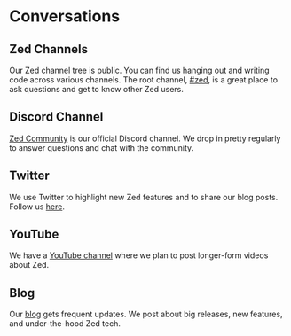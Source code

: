 # Conversations

## Zed Channels

Our Zed channel tree is public. You can find us hanging out and writing code across various channels. The root channel, [#zed](https://zed.dev/channel/zed-283), is a great place to ask questions and get to know other Zed users.

## Discord Channel

[Zed Community](https://discord.gg/qSDQ8VWc7k) is our official Discord channel. We drop in pretty regularly to answer questions and chat with the community.

## Twitter

We use Twitter to highlight new Zed features and to share our blog posts. Follow us [here](https://twitter.com/zeddotdev).

## YouTube

We have a [YouTube channel](https://www.youtube.com/@zedindustries4498) where we plan to post longer-form videos about Zed.

## Blog

Our [blog](https://zed.dev/blog) gets frequent updates. We post about big releases, new features, and under-the-hood Zed tech.
